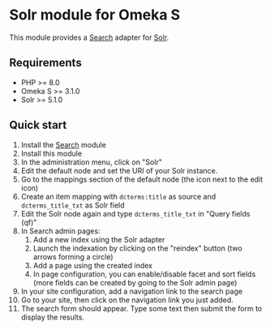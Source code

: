 # Solr module for Omeka S

This module provides a [Search](https://github.com/biblibre/omeka-s-module-Search) adapter for [Solr](https://lucene.apache.org/solr/).

## Requirements

- PHP >= 8.0
- Omeka S >= 3.1.0
- Solr >= 5.1.0

## Quick start

1. Install the [Search] module
2. Install this module
3. In the administration menu, click on "Solr"
4. Edit the default node and set the URI of your Solr instance.
5. Go to the mappings section of the default node (the icon next to the edit icon)
6. Create an item mapping with `dcterms:title` as source and `dcterms_title_txt` as Solr field
7. Edit the Solr node again and type `dcterms_title_txt` in "Query fields (qf)"
8. In Search admin pages:
    1. Add a new index using the Solr adapter
    2. Launch the indexation by clicking on the "reindex" button (two arrows forming a circle)
    3. Add a page using the created index
    4. In page configuration, you can enable/disable facet and sort fields (more fields can be created by going to the Solr admin page)
9. In your site configuration, add a navigation link to the search page
10. Go to your site, then click on the navigation link you just added.
11. The search form should appear. Type some text then submit the form to display the results.

[Search]: https://github.com/biblibre/omeka-s-module-Search
